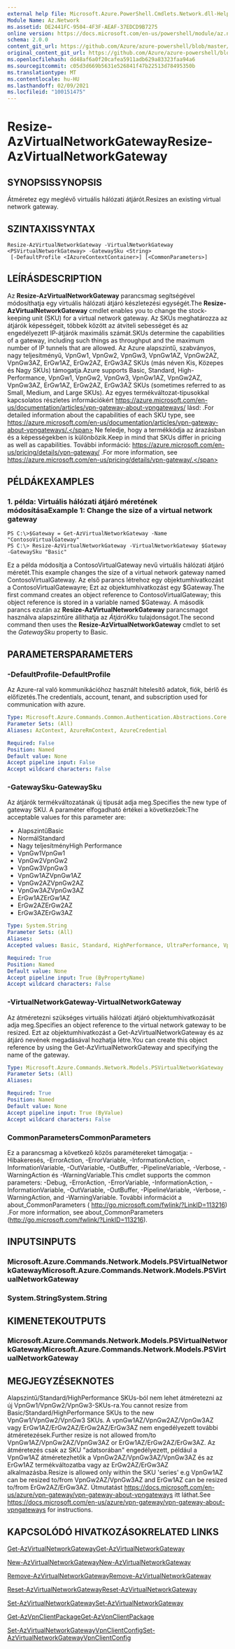 ```yaml
---
external help file: Microsoft.Azure.PowerShell.Cmdlets.Network.dll-Help.xml
Module Name: Az.Network
ms.assetid: DE2441FC-9504-4F3F-AEAF-37EDCD9B7275
online version: https://docs.microsoft.com/en-us/powershell/module/az.network/resize-azvirtualnetworkgateway
schema: 2.0.0
content_git_url: https://github.com/Azure/azure-powershell/blob/master/src/Network/Network/help/Resize-AzVirtualNetworkGateway.md
original_content_git_url: https://github.com/Azure/azure-powershell/blob/master/src/Network/Network/help/Resize-AzVirtualNetworkGateway.md
ms.openlocfilehash: dd48af6a0f20cafea5911adb629a83323faa94a6
ms.sourcegitcommit: c05d3d669b5631e526841f47b22513d78495350b
ms.translationtype: MT
ms.contentlocale: hu-HU
ms.lasthandoff: 02/09/2021
ms.locfileid: "100151475"
---
```

# <span data-ttu-id="f681f-101">Resize-AzVirtualNetworkGateway</span><span class="sxs-lookup"><span data-stu-id="f681f-101">Resize-AzVirtualNetworkGateway</span></span>

## <span data-ttu-id="f681f-102">SYNOPSIS</span><span class="sxs-lookup"><span data-stu-id="f681f-102">SYNOPSIS</span></span>
<span data-ttu-id="f681f-103">Átméretez egy meglévő virtuális hálózati átjárót.</span><span class="sxs-lookup"><span data-stu-id="f681f-103">Resizes an existing virtual network gateway.</span></span>

## <span data-ttu-id="f681f-104">SZINTAXIS</span><span class="sxs-lookup"><span data-stu-id="f681f-104">SYNTAX</span></span>

```
Resize-AzVirtualNetworkGateway -VirtualNetworkGateway <PSVirtualNetworkGateway> -GatewaySku <String>
 [-DefaultProfile <IAzureContextContainer>] [<CommonParameters>]
```

## <span data-ttu-id="f681f-105">LEÍRÁS</span><span class="sxs-lookup"><span data-stu-id="f681f-105">DESCRIPTION</span></span>
<span data-ttu-id="f681f-106">Az **Resize-AzVirtualNetworkGateway** parancsmag segítségével módosíthatja egy virtuális hálózati átjáró készletezési egységét.</span><span class="sxs-lookup"><span data-stu-id="f681f-106">The **Resize-AzVirtualNetworkGateway** cmdlet enables you to change the stock-keeping unit (SKU) for a virtual network gateway.</span></span>
<span data-ttu-id="f681f-107">Az SKUs meghatározza az átjárók képességeit, többek között az átviteli sebességet és az engedélyezett IP-átjárók maximális számát.</span><span class="sxs-lookup"><span data-stu-id="f681f-107">SKUs determine the capabilities of a gateway, including such things as throughput and the maximum number of IP tunnels that are allowed.</span></span>
<span data-ttu-id="f681f-108">Az Azure alapszintű, szabványos, nagy teljesítményű, VpnGw1, VpnGw2, VpnGw3, VpnGw1AZ, VpnGw2AZ, VpnGw3AZ, ErGw1AZ, ErGw2AZ, ErGw3AZ SKUs (más néven Kis, Közepes és Nagy SKUs) támogatja.</span><span class="sxs-lookup"><span data-stu-id="f681f-108">Azure supports Basic, Standard, High-Performance, VpnGw1, VpnGw2, VpnGw3, VpnGw1AZ, VpnGw2AZ, VpnGw3AZ, ErGw1AZ, ErGw2AZ, ErGw3AZ SKUs (sometimes referred to as Small, Medium, and Large SKUs).</span></span>
<span data-ttu-id="f681f-109">Az egyes termékváltozat-típusokkal kapcsolatos részletes információkért https://azure.microsoft.com/en-us/documentation/articles/vpn-gateway-about-vpngateways/ lásd: .</span><span class="sxs-lookup"><span data-stu-id="f681f-109">For detailed information about the capabilities of each SKU type, see https://azure.microsoft.com/en-us/documentation/articles/vpn-gateway-about-vpngateways/.</span></span>
<span data-ttu-id="f681f-110">Ne feledje, hogy a termékkódja az árazásban és a képességekben is különbözik.</span><span class="sxs-lookup"><span data-stu-id="f681f-110">Keep in mind that SKUs differ in pricing as well as capabilities.</span></span>
<span data-ttu-id="f681f-111">További információ: https://azure.microsoft.com/en-us/pricing/details/vpn-gateway/ .</span><span class="sxs-lookup"><span data-stu-id="f681f-111">For more information, see https://azure.microsoft.com/en-us/pricing/details/vpn-gateway/.</span></span>

## <span data-ttu-id="f681f-112">PÉLDÁK</span><span class="sxs-lookup"><span data-stu-id="f681f-112">EXAMPLES</span></span>

### <span data-ttu-id="f681f-113">1. példa: Virtuális hálózati átjáró méretének módosítása</span><span class="sxs-lookup"><span data-stu-id="f681f-113">Example 1: Change the size of a virtual network gateway</span></span>
```
PS C:\>$Gateway = Get-AzVirtualNetworkGateway -Name "ContosoVirtualGateway"
PS C:\> Resize-AzVirtualNetworkGateway -VirtualNetworkGateway $Gateway -GatewaySku "Basic"
```

<span data-ttu-id="f681f-114">Ez a példa módosítja a ContosoVirtualGateway nevű virtuális hálózati átjáró méretét.</span><span class="sxs-lookup"><span data-stu-id="f681f-114">This example changes the size of a virtual network gateway named ContosoVirtualGateway.</span></span>
<span data-ttu-id="f681f-115">Az első parancs létrehoz egy objektumhivatkozást a ContosoVirtualGatewayre; Ezt az objektumhivatkozást egy $Gateway.</span><span class="sxs-lookup"><span data-stu-id="f681f-115">The first command creates an object reference to ContosoVirtualGateway; this object reference is stored in a variable named $Gateway.</span></span>
<span data-ttu-id="f681f-116">A második parancs ezután az **Resize-AzVirtualNetworkGateway** parancsmagot használva alapszintűre állíthatja az *ÁtjáróKku* tulajdonságot.</span><span class="sxs-lookup"><span data-stu-id="f681f-116">The second command then uses the **Resize-AzVirtualNetworkGateway** cmdlet to set the *GatewaySku* property to Basic.</span></span>

## <span data-ttu-id="f681f-117">PARAMETERS</span><span class="sxs-lookup"><span data-stu-id="f681f-117">PARAMETERS</span></span>

### <span data-ttu-id="f681f-118">-DefaultProfile</span><span class="sxs-lookup"><span data-stu-id="f681f-118">-DefaultProfile</span></span>
<span data-ttu-id="f681f-119">Az Azure-ral való kommunikációhoz használt hitelesítő adatok, fiók, bérlő és előfizetés.</span><span class="sxs-lookup"><span data-stu-id="f681f-119">The credentials, account, tenant, and subscription used for communication with azure.</span></span>

```yaml
Type: Microsoft.Azure.Commands.Common.Authentication.Abstractions.Core.IAzureContextContainer
Parameter Sets: (All)
Aliases: AzContext, AzureRmContext, AzureCredential

Required: False
Position: Named
Default value: None
Accept pipeline input: False
Accept wildcard characters: False
```

### <span data-ttu-id="f681f-120">-GatewaySku</span><span class="sxs-lookup"><span data-stu-id="f681f-120">-GatewaySku</span></span>
<span data-ttu-id="f681f-121">Az átjárók termékváltozatának új típusát adja meg.</span><span class="sxs-lookup"><span data-stu-id="f681f-121">Specifies the new type of gateway SKU.</span></span>
<span data-ttu-id="f681f-122">A paraméter elfogadható értékei a következőek:</span><span class="sxs-lookup"><span data-stu-id="f681f-122">The acceptable values for this parameter are:</span></span>
- <span data-ttu-id="f681f-123">Alapszintű</span><span class="sxs-lookup"><span data-stu-id="f681f-123">Basic</span></span>
- <span data-ttu-id="f681f-124">Normál</span><span class="sxs-lookup"><span data-stu-id="f681f-124">Standard</span></span>
- <span data-ttu-id="f681f-125">Nagy teljesítmény</span><span class="sxs-lookup"><span data-stu-id="f681f-125">High Performance</span></span>
- <span data-ttu-id="f681f-126">VpnGw1</span><span class="sxs-lookup"><span data-stu-id="f681f-126">VpnGw1</span></span>
- <span data-ttu-id="f681f-127">VpnGw2</span><span class="sxs-lookup"><span data-stu-id="f681f-127">VpnGw2</span></span>
- <span data-ttu-id="f681f-128">VpnGw3</span><span class="sxs-lookup"><span data-stu-id="f681f-128">VpnGw3</span></span>
- <span data-ttu-id="f681f-129">VpnGw1AZ</span><span class="sxs-lookup"><span data-stu-id="f681f-129">VpnGw1AZ</span></span> 
- <span data-ttu-id="f681f-130">VpnGw2AZ</span><span class="sxs-lookup"><span data-stu-id="f681f-130">VpnGw2AZ</span></span> 
- <span data-ttu-id="f681f-131">VpnGw3AZ</span><span class="sxs-lookup"><span data-stu-id="f681f-131">VpnGw3AZ</span></span> 
- <span data-ttu-id="f681f-132">ErGw1AZ</span><span class="sxs-lookup"><span data-stu-id="f681f-132">ErGw1AZ</span></span> 
- <span data-ttu-id="f681f-133">ErGw2AZ</span><span class="sxs-lookup"><span data-stu-id="f681f-133">ErGw2AZ</span></span> 
- <span data-ttu-id="f681f-134">ErGw3AZ</span><span class="sxs-lookup"><span data-stu-id="f681f-134">ErGw3AZ</span></span> 

```yaml
Type: System.String
Parameter Sets: (All)
Aliases:
Accepted values: Basic, Standard, HighPerformance, UltraPerformance, VpnGw1, VpnGw2, VpnGw3, VpnGw1AZ, VpnGw2AZ, VpnGw3AZ, ErGw1AZ, ErGw2AZ, ErGw3AZ

Required: True
Position: Named
Default value: None
Accept pipeline input: True (ByPropertyName)
Accept wildcard characters: False
```

### <span data-ttu-id="f681f-135">-VirtualNetworkGateway</span><span class="sxs-lookup"><span data-stu-id="f681f-135">-VirtualNetworkGateway</span></span>
<span data-ttu-id="f681f-136">Az átméretezni szükséges virtuális hálózati átjáró objektumhivatkozását adja meg.</span><span class="sxs-lookup"><span data-stu-id="f681f-136">Specifies an object reference to the virtual network gateway to be resized.</span></span>
<span data-ttu-id="f681f-137">Ezt az objektumhivatkozást a Get-AzVirtualNetworkGateway és az átjáró nevének megadásával hozhatja létre.</span><span class="sxs-lookup"><span data-stu-id="f681f-137">You can create this object reference by using the Get-AzVirtualNetworkGateway and specifying the name of the gateway.</span></span>

```yaml
Type: Microsoft.Azure.Commands.Network.Models.PSVirtualNetworkGateway
Parameter Sets: (All)
Aliases:

Required: True
Position: Named
Default value: None
Accept pipeline input: True (ByValue)
Accept wildcard characters: False
```

### <span data-ttu-id="f681f-138">CommonParameters</span><span class="sxs-lookup"><span data-stu-id="f681f-138">CommonParameters</span></span>
<span data-ttu-id="f681f-139">Ez a parancsmag a következő közös paramétereket támogatja: -Hibakeresés, -ErrorAction, -ErrorVariable, -InformationAction, -InformationVariable, -OutVariable, -OutBuffer, -PipelineVariable, -Verbose, -WarningAction és -WarningVariable.</span><span class="sxs-lookup"><span data-stu-id="f681f-139">This cmdlet supports the common parameters: -Debug, -ErrorAction, -ErrorVariable, -InformationAction, -InformationVariable, -OutVariable, -OutBuffer, -PipelineVariable, -Verbose, -WarningAction, and -WarningVariable.</span></span> <span data-ttu-id="f681f-140">További információt a about_CommonParameters ( http://go.microsoft.com/fwlink/?LinkID=113216) .</span><span class="sxs-lookup"><span data-stu-id="f681f-140">For more information, see about_CommonParameters (http://go.microsoft.com/fwlink/?LinkID=113216).</span></span>

## <span data-ttu-id="f681f-141">INPUTS</span><span class="sxs-lookup"><span data-stu-id="f681f-141">INPUTS</span></span>

### <span data-ttu-id="f681f-142">Microsoft.Azure.Commands.Network.Models.PSVirtualNetworkGateway</span><span class="sxs-lookup"><span data-stu-id="f681f-142">Microsoft.Azure.Commands.Network.Models.PSVirtualNetworkGateway</span></span>

### <span data-ttu-id="f681f-143">System.String</span><span class="sxs-lookup"><span data-stu-id="f681f-143">System.String</span></span>

## <span data-ttu-id="f681f-144">KIMENETEK</span><span class="sxs-lookup"><span data-stu-id="f681f-144">OUTPUTS</span></span>

### <span data-ttu-id="f681f-145">Microsoft.Azure.Commands.Network.Models.PSVirtualNetworkGateway</span><span class="sxs-lookup"><span data-stu-id="f681f-145">Microsoft.Azure.Commands.Network.Models.PSVirtualNetworkGateway</span></span>

## <span data-ttu-id="f681f-146">MEGJEGYZÉSEK</span><span class="sxs-lookup"><span data-stu-id="f681f-146">NOTES</span></span>
<span data-ttu-id="f681f-147">Alapszintű/Standard/HighPerformance SKUs-ból nem lehet átméretezni az új VpnGw1/VpnGw2/VpnGw3-SKUs-ra.</span><span class="sxs-lookup"><span data-stu-id="f681f-147">You cannot resize from Basic/Standard/HighPerformance SKUs to the new VpnGw1/VpnGw2/VpnGw3 SKUs.</span></span> <span data-ttu-id="f681f-148">A vpnGw1AZ/VpnGw2AZ/VpnGw3AZ vagy ErGw1AZ/ErGw2AZ/ErGw2AZ/ErGw3AZ nem engedélyezett további átméretezések.</span><span class="sxs-lookup"><span data-stu-id="f681f-148">Further resize is not allowed from/to VpnGw1AZ/VpnGw2AZ/VpnGw3AZ or ErGw1AZ/ErGw2AZ/ErGw3AZ.</span></span> <span data-ttu-id="f681f-149">Az átméretezés csak az SKU "adatsorában" engedélyezett, például a VpnGw1AZ átméretezhetők a VpnGw2AZ/VpnGw3AZ/VpnGw3AZ és az ErGw1AZ termékváltozatba vagy az ErGw2AZ/ErGw3AZ alkalmazásba.</span><span class="sxs-lookup"><span data-stu-id="f681f-149">Resize is allowed only within the SKU 'series' e.g VpnGw1AZ can be resized to/from VpnGw2AZ/VpnGw3AZ and ErGw1AZ can be resized to/from ErGw2AZ/ErGw3AZ.</span></span> <span data-ttu-id="f681f-150">Útmutatást https://docs.microsoft.com/en-us/azure/vpn-gateway/vpn-gateway-about-vpngateways itt láthat.</span><span class="sxs-lookup"><span data-stu-id="f681f-150">See https://docs.microsoft.com/en-us/azure/vpn-gateway/vpn-gateway-about-vpngateways for instructions.</span></span>

## <span data-ttu-id="f681f-151">KAPCSOLÓDÓ HIVATKOZÁSOK</span><span class="sxs-lookup"><span data-stu-id="f681f-151">RELATED LINKS</span></span>

[<span data-ttu-id="f681f-152">Get-AzVirtualNetworkGateway</span><span class="sxs-lookup"><span data-stu-id="f681f-152">Get-AzVirtualNetworkGateway</span></span>](./Get-AzVirtualNetworkGateway.md)

[<span data-ttu-id="f681f-153">New-AzVirtualNetworkGateway</span><span class="sxs-lookup"><span data-stu-id="f681f-153">New-AzVirtualNetworkGateway</span></span>](./New-AzVirtualNetworkGateway.md)

[<span data-ttu-id="f681f-154">Remove-AzVirtualNetworkGateway</span><span class="sxs-lookup"><span data-stu-id="f681f-154">Remove-AzVirtualNetworkGateway</span></span>](./Remove-AzVirtualNetworkGateway.md)

[<span data-ttu-id="f681f-155">Reset-AzVirtualNetworkGateway</span><span class="sxs-lookup"><span data-stu-id="f681f-155">Reset-AzVirtualNetworkGateway</span></span>](./Reset-AzVirtualNetworkGateway.md)

[<span data-ttu-id="f681f-156">Set-AzVirtualNetworkGateway</span><span class="sxs-lookup"><span data-stu-id="f681f-156">Set-AzVirtualNetworkGateway</span></span>](./Set-AzVirtualNetworkGateway.md)

[<span data-ttu-id="f681f-157">Get-AzVpnClientPackage</span><span class="sxs-lookup"><span data-stu-id="f681f-157">Get-AzVpnClientPackage</span></span>](./Get-AzVpnClientPackage.md)

[<span data-ttu-id="f681f-158">Set-AzVirtualNetworkGatewayVpnClientConfig</span><span class="sxs-lookup"><span data-stu-id="f681f-158">Set-AzVirtualNetworkGatewayVpnClientConfig</span></span>](./Set-AzVirtualNetworkGatewayVpnClientConfig.md)
